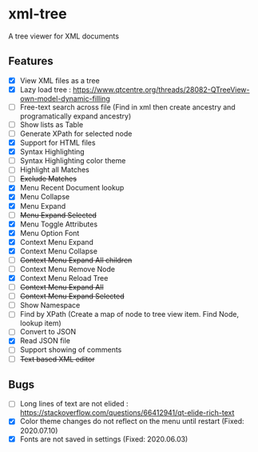 # xml-tree
A tree viewer for XML documents

## Features
- [x] View XML files as a tree
- [x] Lazy load tree : https://www.qtcentre.org/threads/28082-QTreeView-own-model-dynamic-filling
- [ ] Free-text search across file (Find in xml then create ancestry and programatically expand ancestry)
- [ ] Show lists as Table
- [ ] Generate XPath for selected node
- [x] Support for HTML files
- [x] Syntax Highlighting
- [ ] Syntax Highlighting color theme
- [ ] Highlight all Matches
- [ ] ~~Exclude Matches~~  
- [x] Menu Recent Document lookup
- [x] Menu Collapse
- [x] Menu Expand
- [ ] ~~Menu Expand Selected~~
- [x] Menu Toggle Attributes
- [x] Menu Option Font
- [x] Context Menu Expand
- [x] Context Menu Collapse
- [ ] ~~Context Menu Expand All children~~
- [ ] Context Menu Remove Node
- [x] Context Menu Reload Tree
- [ ] ~~Context Menu Expand All~~
- [ ] ~~Context Menu Expand Selected~~
- [ ] Show Namespace  
- [ ] Find by XPath (Create a map of node to tree view item. Find Node, lookup item)
- [ ] Convert to JSON
- [x] Read JSON file
- [ ] Support showing of comments
- [ ] ~~Text based XML editor~~

## Bugs
- [ ] Long lines of text are not elided : https://stackoverflow.com/questions/66412941/qt-elide-rich-text
- [x] Color theme changes do not reflect on the menu until restart (Fixed: 2020.07.10)
- [x] Fonts are not saved in settings (Fixed: 2020.06.03)